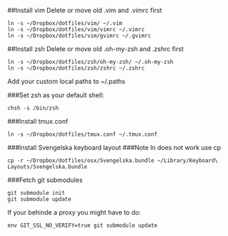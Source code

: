 ##Install vim 
Delete or move old .vim and .vimrc first

```
ln -s ~/Dropbox/dotfiles/vim/ ~/.vim
ln -s ~/Dropbox/dotfiles/vim/vimrc ~/.vimrc
ln -s ~/Dropbox/dotfiles/vim/gvimrc ~/.gvimrc
```

##Install zsh
Delete or move old .oh-my-zsh and .zshrc first

```
ln -s ~/Dropbox/dotfiles/zsh/oh-my-zsh/ ~/.oh-my-zsh
ln -s ~/Dropbox/dotfiles/zsh/zshrc ~/.zshrc
```
Add your custom local paths to ~/.paths 


###Set zsh as your default shell:
```
chsh -s /bin/zsh
```

###Install tmux.conf
```
ln -s ~/Dropbox/dotfiles/tmux.conf ~/.tmux.conf
```
###Install Svengelska keyboard layout
###Note ln does not work use cp
```
cp -r ~/Dropbox/dotfiles/osx/Svengelska.bundle ~/Library/Keyboard\ Layouts/Svengelska.bundle
```

###Fetch git submodules
```
git submodule init
git submodule update
```
If your behinde a proxy you might have to do:
```
env GIT_SSL_NO_VERIFY=true git submodule update
```
